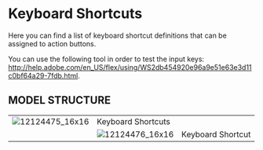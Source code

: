 # Keyboard Shortcuts

Here you can find a list of keyboard shortcut definitions that can be assigned to action buttons.

You can use the following tool in order to test the input keys: <http://help.adobe.com/en_US/flex/using/WS2db454920e96a9e51e63e3d11c0bf64a29-7fdb.html>.

## MODEL STRUCTURE

|                      |                      |                   |
|----------------------|----------------------|-------------------|
| ![12124475_16x16](upload://sx4y3aXyqhMvVCcW60m5rmYTQlj.png) | Keyboard Shortcuts   |                   |
|                      | ![12124476_16x16](upload://iPIoVWpGwq4tGWbJ4HjC6ePTl3N.png) | Keyboard Shortcut |
